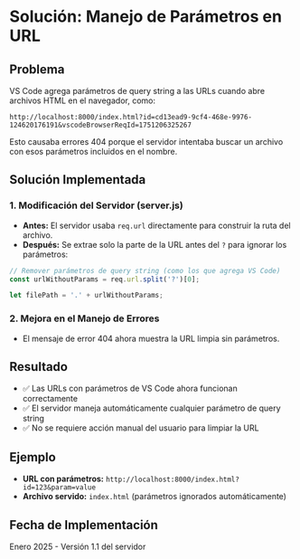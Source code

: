# Solución: Manejo de Parámetros en URL

## Problema
VS Code agrega parámetros de query string a las URLs cuando abre archivos HTML en el navegador, como:
```
http://localhost:8000/index.html?id=cd13ead9-9cf4-468e-9976-124620176191&vscodeBrowserReqId=1751206325267
```

Esto causaba errores 404 porque el servidor intentaba buscar un archivo con esos parámetros incluidos en el nombre.

## Solución Implementada

### 1. Modificación del Servidor (server.js)
- **Antes:** El servidor usaba `req.url` directamente para construir la ruta del archivo.
- **Después:** Se extrae solo la parte de la URL antes del `?` para ignorar los parámetros:

```javascript
// Remover parámetros de query string (como los que agrega VS Code)
const urlWithoutParams = req.url.split('?')[0];

let filePath = '.' + urlWithoutParams;
```

### 2. Mejora en el Manejo de Errores
- El mensaje de error 404 ahora muestra la URL limpia sin parámetros.

## Resultado
- ✅ Las URLs con parámetros de VS Code ahora funcionan correctamente
- ✅ El servidor maneja automáticamente cualquier parámetro de query string
- ✅ No se requiere acción manual del usuario para limpiar la URL

## Ejemplo
- **URL con parámetros:** `http://localhost:8000/index.html?id=123&param=value`
- **Archivo servido:** `index.html` (parámetros ignorados automáticamente)

## Fecha de Implementación
Enero 2025 - Versión 1.1 del servidor
